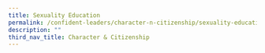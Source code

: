 ```yaml
---
title: Sexuality Education
permalink: /confident-leaders/character-n-citizenship/sexuality-education/
description: ""
third_nav_title: Character & Citizenship
---
```

